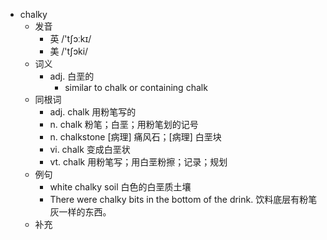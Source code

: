 - chalky
  - 发音
    - 英 /'tʃɔːkɪ/
    - 美 /'tʃɔki/
  - 词义
    - adj. 白垩的
      - similar to chalk or containing chalk
  - 同根词
    - adj. chalk 用粉笔写的
    - n. chalk 粉笔；白垩；用粉笔划的记号
    - n. chalkstone [病理] 痛风石；[病理] 白垩块
    - vi. chalk 变成白垩状
    - vt. chalk 用粉笔写；用白垩粉擦；记录；规划
  - 例句
    - white chalky soil 白色的白垩质土壤
    - There were chalky bits in the bottom of the drink. 饮料底层有粉笔灰一样的东西。
  - 补充